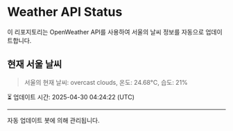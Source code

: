 
# Weather API Status

이 리포지토리는 OpenWeather API를 사용하여 서울의 날씨 정보를 자동으로 업데이트합니다.

## 현재 서울 날씨
> 서울의 현재 날씨: overcast clouds, 온도: 24.68°C, 습도: 21%

⏳ 업데이트 시간: 2025-04-30 04:24:22 (UTC)

---
자동 업데이트 봇에 의해 관리됩니다.
